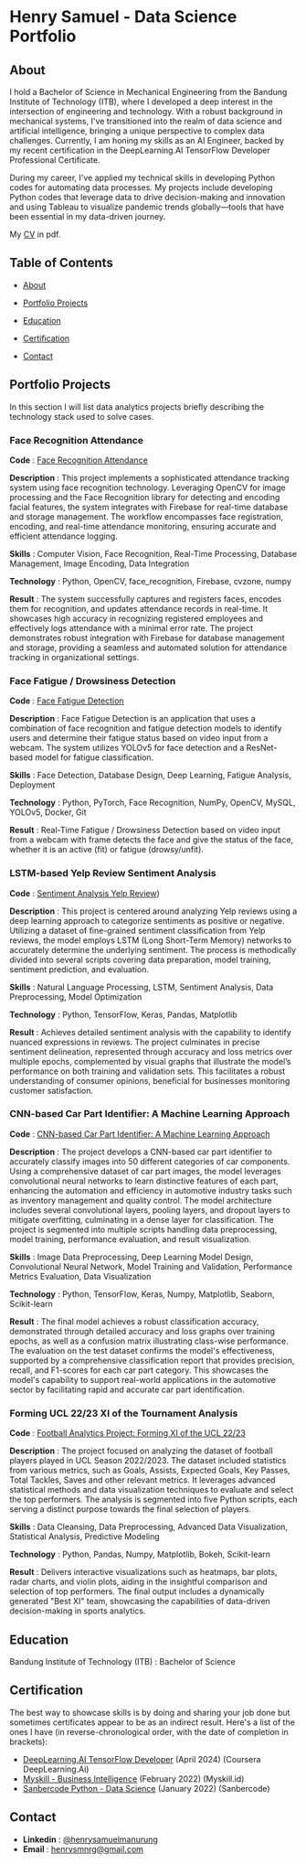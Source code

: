# Henry Samuel - Data Science Portfolio

## About
I hold a Bachelor of Science in Mechanical Engineering from the Bandung Institute of Technology (ITB), where I developed a deep interest in the intersection of engineering and technology. With a robust background in mechanical systems, I've transitioned into the realm of data science and artificial intelligence, bringing a unique perspective to complex data challenges. Currently, I am honing my skills as an AI Engineer, backed by my recent certification in the DeepLearning.AI TensorFlow Developer Professional Certificate.

During my career, I've applied my technical skills in developing Python codes for automating data processes. My projects include developing Python codes that leverage data to drive decision-making and innovation and using Tableau to visualize pandemic trends globally—tools that have been essential in my data-driven journey.

My [CV](https://github.com/nrysam/Data-Science-Portfolio/blob/main/Resume%20(Data%20Scientist)%20-%20Henry%20Samuel%20Manurung.pdf) in pdf.


## Table of Contents
- [About](https://github.com/nrysam/Data-Science-Portfolio/blob/main/README.md#about)

- [Portfolio Projects](https://github.com/nrysam/Data-Science-Portfolio/blob/main/README.md#portfolio-projects)

- [Education](https://github.com/nrysam/Data-Science-Portfolio/blob/main/README.md#education)

- [Certification](https://github.com/nrysam/Data-Science-Portfolio/blob/main/README.md#certification)

- [Contact](https://github.com/nrysam/Data-Science-Portfolio/blob/main/README.md#contact)


## Portfolio Projects
In this section I will list data analytics projects briefly describing the technology stack used to solve cases.

### Face Recognition Attendance
**Code** : [Face Recognition Attendance](https://github.com/nrysam/Face-Recognition-Attendance)

**Description** : This project implements a sophisticated attendance tracking system using face recognition technology. Leveraging OpenCV for image processing and the Face Recognition library for detecting and encoding facial features, the system integrates with Firebase for real-time database and storage management. The workflow encompasses face registration, encoding, and real-time attendance monitoring, ensuring accurate and efficient attendance logging.

**Skills** : Computer Vision, Face Recognition, Real-Time Processing, Database Management, Image Encoding, Data Integration

**Technology** : Python, OpenCV, face_recognition, Firebase, cvzone, numpy

**Result** : The system successfully captures and registers faces, encodes them for recognition, and updates attendance records in real-time. It showcases high accuracy in recognizing registered employees and effectively logs attendance with a minimal error rate. The project demonstrates robust integration with Firebase for database management and storage, providing a seamless and automated solution for attendance tracking in organizational settings.

### Face Fatigue / Drowsiness Detection
**Code** : [Face Fatigue Detection](https://github.com/nrysam/Face-Fatigue-Detection/)

**Description** : Face Fatigue Detection is an application that uses a combination of face recognition and fatigue detection models to identify users and determine their fatigue status based on video input from a webcam. The system utilizes YOLOv5 for face detection and a ResNet-based model for fatigue classification.

**Skills** : Face Detection, Database Design, Deep Learning, Fatigue Analysis, Deployment

**Technology** : Python, PyTorch, Face Recognition, NumPy, OpenCV, MySQL, YOLOv5, Docker, Git

**Result** : Real-Time Fatigue / Drowsiness Detection based on video input from a webcam with frame detects the face and give the status of the face, whether it is an active (fit) or fatigue (drowsy/unfit).


### LSTM-based Yelp Review Sentiment Analysis
**Code** : [Sentiment Analysis Yelp Review](https://github.com/nrysam/sentiment_yelp))

**Description** : This project is centered around analyzing Yelp reviews using a deep learning approach to categorize sentiments as positive or negative. Utilizing a dataset of fine-grained sentiment classification from Yelp reviews, the model employs LSTM (Long Short-Term Memory) networks to accurately determine the underlying sentiment. The process is methodically divided into several scripts covering data preparation, model training, sentiment prediction, and evaluation.

**Skills** : Natural Language Processing, LSTM, Sentiment Analysis, Data Preprocessing, Model Optimization

**Technology** : Python, TensorFlow, Keras, Pandas, Matplotlib

**Result** : Achieves detailed sentiment analysis with the capability to identify nuanced expressions in reviews. The project culminates in precise sentiment delineation, represented through accuracy and loss metrics over multiple epochs, complemented by visual graphs that illustrate the model’s performance on both training and validation sets. This facilitates a robust understanding of consumer opinions, beneficial for businesses monitoring customer satisfaction.


### CNN-based Car Part Identifier: A Machine Learning Approach
**Code** : [CNN-based Car Part Identifier: A Machine Learning Approach](https://github.com/nrysam/CNN-Car-Parts)

**Description** : The project develops a CNN-based car part identifier to accurately classify images into 50 different categories of car components. Using a comprehensive dataset of car part images, the model leverages convolutional neural networks to learn distinctive features of each part, enhancing the automation and efficiency in automotive industry tasks such as inventory management and quality control. The model architecture includes several convolutional layers, pooling layers, and dropout layers to mitigate overfitting, culminating in a dense layer for classification. The project is segmented into multiple scripts handling data preprocessing, model training, performance evaluation, and result visualization.

**Skills** : Image Data Preprocessing, Deep Learning Model Design, Convolutional Neural Network, Model Training and Validation, Performance Metrics Evaluation, Data Visualization

**Technology** : Python, TensorFlow, Keras, Numpy, Matplotlib, Seaborn, Scikit-learn

**Result** : The final model achieves a robust classification accuracy, demonstrated through detailed accuracy and loss graphs over training epochs, as well as a confusion matrix illustrating class-wise performance. The evaluation on the test dataset confirms the model's effectiveness, supported by a comprehensive classification report that provides precision, recall, and F1-scores for each car part category. This showcases the model's capability to support real-world applications in the automotive sector by facilitating rapid and accurate car part identification.


### Forming UCL 22/23 XI of the Tournament Analysis
**Code** : [Football Analytics Project: Forming XI of the UCL 22/23](https://github.com/nrysam/UCL22_23)

**Description** : The project focused on analyzing the dataset of football players played in UCL Season 2022/2023. The dataset included statistics from various metrics, such as Goals, Assists, Expected Goals, Key Passes, Total Tackles, Saves and other relevant metrics. It leverages advanced statistical methods and data visualization techniques to evaluate and select the top performers. The analysis is segmented into five Python scripts, each serving a distinct purpose towards the final selection of players.

**Skills** : Data Cleansing, Data Preprocessing, Advanced Data Visualization, Statistical Analysis, Predictive Modeling

**Technology** : Python, Pandas, Numpy, Matplotlib, Bokeh, Scikit-learn

**Result** : Delivers interactive visualizations such as heatmaps, bar plots, radar charts, and violin plots, aiding in the insightful comparison and selection of top performers. The final output includes a dynamically generated "Best XI" team, showcasing the capabilities of data-driven decision-making in sports analytics.


## Education
Bandung Institute of Technology (ITB) : Bachelor of Science

## Certification
The best way to showcase skills is by doing and sharing your job done but sometimes certificates appear to be as an indirect result. Here's a list of the ones I have (in reverse-chronological order, with the date of completion in brackets):
- [DeepLearning.AI TensorFlow Developer](https://www.coursera.org/account/accomplishments/specialization/MB9V3F39KHDV) (April 2024) (Coursera DeepLearning.Ai)
- [Myskill - Business Intelligence](https://drive.google.com/file/d/1gBKZcsQ4FDSdom1Oi_jzhcNTbXFk5Vy2/view) (February 2022) (Myskill.id)
- [Sanbercode Python - Data Science](https://drive.google.com/file/d/1KybHKJjWyMmv62HraneGQdVUSwdMjye2/view) (January 2022) (Sanbercode)

## Contact
- **Linkedin** : [@henrysamuelmanurung](https://www.linkedin.com/in/henry-samuel-manurung)
- **Email** : [henrysmnrg@gmail.com](mailto:henrysmnrg@gmail.com)
